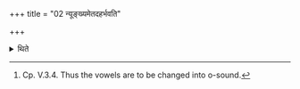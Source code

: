 +++
title = "02 न्यूङ्ख्यमेतदहर्भवति"

+++

<details><summary>थिते</summary>

2. This day should be one on which Nyūṅkha is done.[^1]  

[^1]: Cp. V.3.4. Thus the vowels are to be changed into o-sound. 
</details>
